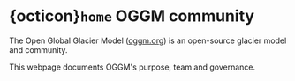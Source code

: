 # {octicon}`home` OGGM community

The Open Global Glacier Model ([oggm.org](https://oggm.org)) is an open-source glacier model and community.

This webpage documents OGGM's purpose, team and governance.

```{tableofcontents}
```
